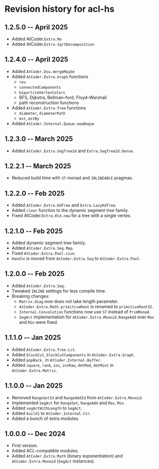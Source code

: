 # Revision history for acl-hs

## 1.2.5.0 -- April 2025

- Added AtCoder.`Extra.Mo`
- Added AtCoder.`Extra.SqrtDecomposition`

## 1.2.4.0 -- April 2025

- Added `AtCoder.Dsu.mergeMaybe`
- Added `AtCoder.Extra.Graph` functions
  - `rev`
  - `connectedComponents`
  - `bipartiteVertexColors`
  - BFS, Dijkstra, Bellman–ford, Floyd–Warshall
  - path reconstruction functions
- Added `AtCoder.Extra.Tree` functions
  - `diameter`, `diameterPath`
  - `mst`, `mstBy`
- Added `AtCoder.Internal.Queue.newDeque`

## 1.2.3.0 -- March 2025

- Added `AtCoder.Extra.SegTree2d` and `Extra.SegTree2d.Dense`.

## 1.2.2.1 -- March 2025

- Reduced build time with `ST` monad and `INLINEABLE` pragmas.

## 1.2.2.0 -- Feb 2025

- Added `AtCoder.Extra.KdTree` and `Extra.LazyKdTree`.
- Added `clear` function to the dynamic segment tree family.
- Fixed AtCoder.`Extra.Hld.new` for a tree with a single vertex.

## 1.2.1.0 -- Feb 2025

- Added dynamic segment tree family.
- Added `AtCoder.Extra.Seq.Map`.
- Fixed `AtCoder.Extra.Pool.size`.
- `Handle` is moved from `AtCoder.Extra.Seq` to `AtCoder.Extra.Pool`.

## 1.2.0.0 -- Feb 2025

- Added `AtCoder.Extra.Seq`.
- Tweaked `INLINE` settings for less compile time.
- Breaking changes:
  - `Matrix.diag` now does not take length parameter.
  - `AtCoder.Extra.Math.primitiveRoot` is renamed to `primitiveRoot32`.
  - `Internal.Convolution` functions now use `ST` instead of `PrimMonad`.
  - `SegAct` implementation for `AtCoder.Extra.Monoid.RangeAdd` over `Max` and `Min` were fixed.

## 1.1.1.0 -- Jan 2025

- Added `AtCoder.Extra.Tree.Lct`.
- Added `blockCut`, `blockCutComponents` in `AtCoder.Extra.Graph`.
- Added `popBack_` in `AtCoder.Internal.Buffer`.
- Added `square`, `rank`, `inv`, `invRaw`, `detMod`, `detMint` in `AtCoder.Extra.Matrix`.

## 1.1.0.0 -- Jan 2025

- Removed `RangeSetId` and `RangeAddId` from `AtCoder.Extra.Monoid`.
- Implemented `SegAct` for `RangeSet`, `RangeAdd` and `Max`, `Min`.
- Added `segActWithLength` to `SegAct`.
- Added `build1` to `AtCoder.Internal.Csr`.
- Added a bunch of extra modules.

## 1.0.0.0 -- Dec 2024

- First version.
- Added ACL-compatible modules.
- Added `AtCoder.Extra.Math` (binary exponentiation) and `AtCoder.Extra.Monoid` (`SegAct` instances).

